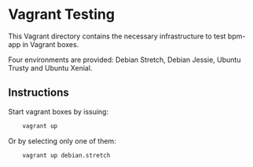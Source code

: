 Vagrant Testing
=======================

This Vagrant directory contains the necessary infrastructure to test
bpm-app in Vagrant boxes.

Four environments are provided: Debian Stretch, Debian Jessie, Ubuntu Trusty
and Ubuntu Xenial.

## Instructions

Start vagrant boxes by issuing:

```bash
    vagrant up
```

Or by selecting only one of them:

```bash
    vagrant up debian.stretch
```
